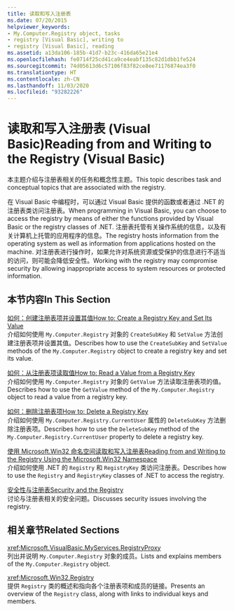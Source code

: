 ```yaml
---
title: 读取和写入注册表
ms.date: 07/20/2015
helpviewer_keywords:
- My.Computer.Registry object, tasks
- registry [Visual Basic], writing to
- registry [Visual Basic], reading
ms.assetid: a13da106-185b-41d7-b23c-416da65e21e4
ms.openlocfilehash: fe0714f25cd41ca9ce4eabf135c82d1dbb1fe524
ms.sourcegitcommit: 74d05613d6c57106f83f82ce8ee71176874ea3f0
ms.translationtype: HT
ms.contentlocale: zh-CN
ms.lasthandoff: 11/03/2020
ms.locfileid: "93282226"
---
```

# <a name="reading-from-and-writing-to-the-registry-visual-basic"></a><span data-ttu-id="2c6f2-102">读取和写入注册表 (Visual Basic)</span><span class="sxs-lookup"><span data-stu-id="2c6f2-102">Reading from and Writing to the Registry (Visual Basic)</span></span>

<span data-ttu-id="2c6f2-103">本主题介绍与注册表相关的任务和概念性主题。</span><span class="sxs-lookup"><span data-stu-id="2c6f2-103">This topic describes task and conceptual topics that are associated with the registry.</span></span>  
  
 <span data-ttu-id="2c6f2-104">在 Visual Basic 中编程时，可以通过 Visual Basic 提供的函数或者通过 .NET 的注册表类访问注册表。</span><span class="sxs-lookup"><span data-stu-id="2c6f2-104">When programming in Visual Basic, you can choose to access the registry by means of either the functions provided by Visual Basic or the registry classes of .NET.</span></span> <span data-ttu-id="2c6f2-105">注册表托管有关操作系统的信息，以及有关计算机上托管的应用程序的信息。</span><span class="sxs-lookup"><span data-stu-id="2c6f2-105">The registry hosts information from the operating system as well as information from applications hosted on the machine.</span></span> <span data-ttu-id="2c6f2-106">对注册表进行操作时，如果允许对系统资源或受保护的信息进行不适当的访问，则可能会降低安全性。</span><span class="sxs-lookup"><span data-stu-id="2c6f2-106">Working with the registry may compromise security by allowing inappropriate access to system resources or protected information.</span></span>  
  
## <a name="in-this-section"></a><span data-ttu-id="2c6f2-107">本节内容</span><span class="sxs-lookup"><span data-stu-id="2c6f2-107">In This Section</span></span>  

 [<span data-ttu-id="2c6f2-108">如何：创建注册表项并设置其值</span><span class="sxs-lookup"><span data-stu-id="2c6f2-108">How to: Create a Registry Key and Set Its Value</span></span>](how-to-create-a-registry-key-and-set-its-value.md)  
 <span data-ttu-id="2c6f2-109">介绍如何使用 `My.Computer.Registry` 对象的 `CreateSubKey` 和 `SetValue` 方法创建注册表项并设置其值。</span><span class="sxs-lookup"><span data-stu-id="2c6f2-109">Describes how to use the `CreateSubKey` and `SetValue` methods of the `My.Computer.Registry` object to create a registry key and set its value.</span></span>  
  
 [<span data-ttu-id="2c6f2-110">如何：从注册表项读取值</span><span class="sxs-lookup"><span data-stu-id="2c6f2-110">How to: Read a Value from a Registry Key</span></span>](how-to-read-a-value-from-a-registry-key.md)  
 <span data-ttu-id="2c6f2-111">介绍如何使用 `My.Computer.Registry` 对象的 `GetValue` 方法读取注册表项的值。</span><span class="sxs-lookup"><span data-stu-id="2c6f2-111">Describes how to use the `GetValue` method of the `My.Computer.Registry` object to read a value from a registry key.</span></span>  
  
 [<span data-ttu-id="2c6f2-112">如何：删除注册表项</span><span class="sxs-lookup"><span data-stu-id="2c6f2-112">How to: Delete a Registry Key</span></span>](how-to-delete-a-registry-key.md)  
 <span data-ttu-id="2c6f2-113">介绍如何使用 `My.Computer.Registry.CurrentUser` 属性的 `DeleteSubKey` 方法删除注册表项。</span><span class="sxs-lookup"><span data-stu-id="2c6f2-113">Describes how to use the `DeleteSubKey` method of the `My.Computer.Registry.CurrentUser` property to delete a registry key.</span></span>  
  
 [<span data-ttu-id="2c6f2-114">使用 Microsoft.Win32 命名空间读取和写入注册表</span><span class="sxs-lookup"><span data-stu-id="2c6f2-114">Reading from and Writing to the Registry Using the Microsoft.Win32 Namespace</span></span>](reading-from-and-writing-to-the-registry-using-the-microsoft-win32-namespace.md)  
 <span data-ttu-id="2c6f2-115">介绍如何使用 .NET 的 `Registry` 和 `RegistryKey` 类访问注册表。</span><span class="sxs-lookup"><span data-stu-id="2c6f2-115">Describes how to use the `Registry` and `RegistryKey` classes of .NET to access the registry.</span></span>  
  
 [<span data-ttu-id="2c6f2-116">安全性与注册表</span><span class="sxs-lookup"><span data-stu-id="2c6f2-116">Security and the Registry</span></span>](security-and-the-registry.md)  
 <span data-ttu-id="2c6f2-117">讨论与注册表相关的安全问题。</span><span class="sxs-lookup"><span data-stu-id="2c6f2-117">Discusses security issues involving the registry.</span></span>  
  
## <a name="related-sections"></a><span data-ttu-id="2c6f2-118">相关章节</span><span class="sxs-lookup"><span data-stu-id="2c6f2-118">Related Sections</span></span>  

 <xref:Microsoft.VisualBasic.MyServices.RegistryProxy>  
 <span data-ttu-id="2c6f2-119">列出并说明 `My.Computer.Registry` 对象的成员。</span><span class="sxs-lookup"><span data-stu-id="2c6f2-119">Lists and explains members of the `My.Computer.Registry` object.</span></span>  
  
 <xref:Microsoft.Win32.Registry>  
 <span data-ttu-id="2c6f2-120">提供 `Registry` 类的概述和指向各个注册表项和成员的链接。</span><span class="sxs-lookup"><span data-stu-id="2c6f2-120">Presents an overview of the `Registry` class, along with links to individual keys and members.</span></span>
